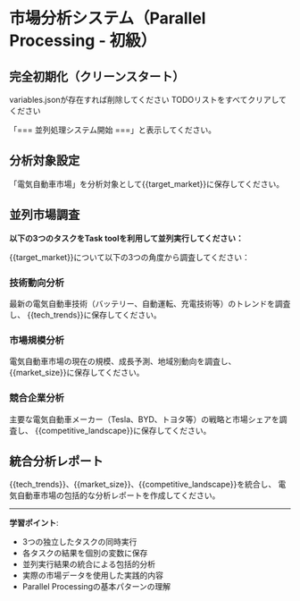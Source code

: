 # 市場分析システム（Parallel Processing - 初級）

## 完全初期化（クリーンスタート）

variables.jsonが存在すれば削除してください
TODOリストをすべてクリアしてください

「=== 並列処理システム開始 ===」と表示してください。

## 分析対象設定
「電気自動車市場」を分析対象として{{target_market}}に保存してください。

## 並列市場調査
**以下の3つのタスクをTask toolを利用して並列実行してください：**

{{target_market}}について以下の3つの角度から調査してください：

### 技術動向分析
最新の電気自動車技術（バッテリー、自動運転、充電技術等）のトレンドを調査し、
{{tech_trends}}に保存してください。

### 市場規模分析
電気自動車市場の現在の規模、成長予測、地域別動向を調査し、
{{market_size}}に保存してください。

### 競合企業分析
主要な電気自動車メーカー（Tesla、BYD、トヨタ等）の戦略と市場シェアを調査し、
{{competitive_landscape}}に保存してください。

## 統合分析レポート
{{tech_trends}}、{{market_size}}、{{competitive_landscape}}を統合し、
電気自動車市場の包括的な分析レポートを作成してください。

---

**学習ポイント**:
- 3つの独立したタスクの同時実行
- 各タスクの結果を個別の変数に保存
- 並列実行結果の統合による包括的分析
- 実際の市場データを使用した実践的内容
- Parallel Processingの基本パターンの理解